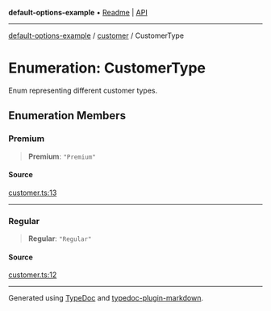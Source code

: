 **default-options-example** • [Readme](../../README.md) \| [API](../../modules.md)

***

[default-options-example](../../README.md) / [customer](../README.md) / CustomerType

# Enumeration: CustomerType

Enum representing different customer types.

## Enumeration Members

### Premium

> **Premium**: `"Premium"`

#### Source

[customer.ts:13](https://github.com/tgreyuk/typedoc-plugin-markdown-examples/blob/6bbf2a3/examples/01-typedoc-plugin-markdown/src/customer.ts#L13)

***

### Regular

> **Regular**: `"Regular"`

#### Source

[customer.ts:12](https://github.com/tgreyuk/typedoc-plugin-markdown-examples/blob/6bbf2a3/examples/01-typedoc-plugin-markdown/src/customer.ts#L12)

***

Generated using [TypeDoc](https://typedoc.org) and [typedoc-plugin-markdown](https://typedoc-plugin-markdown.org).
